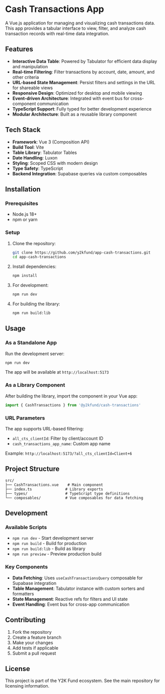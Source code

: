 # Cash Transactions App

A Vue.js application for managing and visualizing cash transactions data. This app provides a tabular interface to view, filter, and analyze cash transaction records with real-time data integration.

## Features

- **Interactive Data Table**: Powered by Tabulator for efficient data display and manipulation
- **Real-time Filtering**: Filter transactions by account, date, amount, and other criteria
- **URL-based State Management**: Persist filters and settings in the URL for shareable views
- **Responsive Design**: Optimized for desktop and mobile viewing
- **Event-driven Architecture**: Integrated with event bus for cross-component communication
- **TypeScript Support**: Fully typed for better development experience
- **Modular Architecture**: Built as a reusable library component

## Tech Stack

- **Framework**: Vue 3 (Composition API)
- **Build Tool**: Vite
- **Table Library**: Tabulator Tables
- **Date Handling**: Luxon
- **Styling**: Scoped CSS with modern design
- **Type Safety**: TypeScript
- **Backend Integration**: Supabase queries via custom composables

## Installation

### Prerequisites

- Node.js 18+
- npm or yarn

### Setup

1. Clone the repository:
   ```bash
   git clone https://github.com/y2kfund/app-cash-transactions.git
   cd app-cash-transactions
   ```

2. Install dependencies:
   ```bash
   npm install
   ```

3. For development:
   ```bash
   npm run dev
   ```

4. For building the library:
   ```bash
   npm run build:lib
   ```

## Usage

### As a Standalone App

Run the development server:
```bash
npm run dev
```

The app will be available at `http://localhost:5173`

### As a Library Component

After building the library, import the component in your Vue app:

```typescript
import { CashTransactions } from '@y2kfund/cash-transactions'
```

### URL Parameters

The app supports URL-based filtering:

- `all_cts_clientId`: Filter by client/account ID
- `cash_transactions_app_name`: Custom app name

Example: `http://localhost:5173/?all_cts_clientId=Client+6`

## Project Structure

```
src/
├── CashTransactions.vue    # Main component
├── index.ts               # Library exports
├── types/                 # TypeScript type definitions
└── composables/           # Vue composables for data fetching
```

## Development

### Available Scripts

- `npm run dev` - Start development server
- `npm run build` - Build for production
- `npm run build:lib` - Build as library
- `npm run preview` - Preview production build

### Key Components

- **Data Fetching**: Uses `useCashTransactionsQuery` composable for Supabase integration
- **Table Management**: Tabulator instance with custom sorters and formatters
- **State Management**: Reactive refs for filters and UI state
- **Event Handling**: Event bus for cross-app communication

## Contributing

1. Fork the repository
2. Create a feature branch
3. Make your changes
4. Add tests if applicable
5. Submit a pull request

## License

This project is part of the Y2K Fund ecosystem. See the main repository for licensing information.